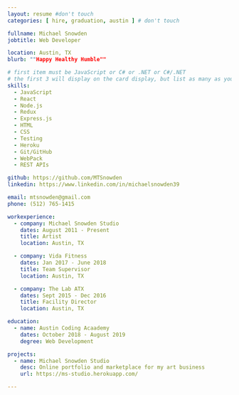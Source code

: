 ```yaml
---
layout: resume #don't touch
categories: [ hire, graduation, austin ] # don't touch

fullname: Michael Snowden
jobtitle: Web Developer

location: Austin, TX
blurb: ""Happy Healthy Humble""

# first item must be JavaScript or C# or .NET or C#/.NET
# the first 3 will display on the card display, but list as many as you want, they will be visible on your hire page
skills:
  - JavaScript
  - React
  - Node.js
  - Redux
  - Express.js
  - HTML
  - CSS
  - Testing
  - Heroku
  - Git/GitHub
  - WebPack
  - REST APIs

github: https://github.com/MTSnowden
linkedin: https://www.linkedin.com/in/michaelsnowden39

email: mtsnowden@gmail.com
phone: (512) 765-1415

workexperience:
  - company: Michael Snowden Studio
    dates: August 2011 - Present
    title: Artist
    location: Austin, TX

  - company: Vida Fitness
    dates: Jan 2017 - June 2018
    title: Team Supervisor
    location: Austin, TX

  - company: The Lab ATX
    dates: Sept 2015 - Dec 2016
    title: Facility Director
    location: Austin, TX

education:
  - name: Austin Coding Acaademy
    dates: October 2018 - August 2019
    degree: Web Development

projects:
  - name: Michael Snowden Studio
    desc: Online portfolio and marketplace for my art business
    url: https://ms-studio.herokuapp.com/

---
```

